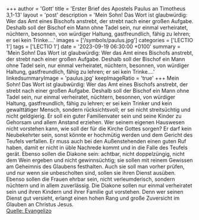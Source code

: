 +++
author = 'Gott'
title = 'Erster Brief des Apostels Paulus an Timotheus 3,1-13'
layout = 'post'
description = 'Mein Sohn! Das Wort ist glaubwürdig: Wer das Amt eines Bischofs anstrebt, der strebt nach einer großen Aufgabe. Deshalb soll der Bischof ein Mann ohne Tadel sein, nur einmal verheiratet, nüchtern, besonnen, von würdiger Haltung, gastfreundlich, fähig zu lehren; er sei kein Trinke....'
images = ['/symbols/paulus.jpg']
categories = ['LECTIO 1']
tags = ['LECTIO 1']
date = '2023-09-19 06:30:00 +0100'
summary = 'Mein Sohn! Das Wort ist glaubwürdig: Wer das Amt eines Bischofs anstrebt, der strebt nach einer großen Aufgabe. Deshalb soll der Bischof ein Mann ohne Tadel sein, nur einmal verheiratet, nüchtern, besonnen, von würdiger Haltung, gastfreundlich, fähig zu lehren; er sei kein Trinke....'
linkedsummaryImage = 'paulus.jpg'
keepImageRatio = 'true'
+++
Mein Sohn! Das Wort ist glaubwürdig: Wer das Amt eines Bischofs anstrebt, der strebt nach einer großen Aufgabe.
Deshalb soll der Bischof ein Mann ohne Tadel sein, nur einmal verheiratet, nüchtern, besonnen, von würdiger Haltung, gastfreundlich, fähig zu lehren;
er sei kein Trinker und kein gewalttätiger Mensch, sondern rücksichtsvoll; er sei nicht streitsüchtig und nicht geldgierig.<!--more-->
Er soll ein guter Familienvater sein und seine Kinder zu Gehorsam und allem Anstand erziehen.
Wer seinem eigenen Hauswesen nicht vorstehen kann, wie soll der für die Kirche Gottes sorgen?
Er darf kein Neubekehrter sein, sonst könnte er hochmütig werden und dem Gericht des Teufels verfallen.
Er muss auch bei den Außenstehenden einen guten Ruf haben, damit er nicht in üble Nachrede kommt und in die Falle des Teufels gerät.
Ebenso sollen die Diakone sein: achtbar, nicht doppelzüngig, nicht dem Wein ergeben und nicht gewinnsüchtig;
sie sollen mit reinem Gewissen am Geheimnis des Glaubens festhalten.
Auch sie soll man vorher prüfen, und nur wenn sie unbescholten sind, sollen sie ihren Dienst ausüben.
Ebenso sollen die Frauen ehrbar sein, nicht verleumderisch, sondern nüchtern und in allem zuverlässig.
Die Diakone sollen nur einmal verheiratet sein und ihren Kindern und ihrer Familie gut vorstehen.
Denn wer seinen Dienst gut versieht, erlangt einen hohen Rang und große Zuversicht im Glauben an Christus Jesus.<br> [Quelle: Evangelizo](https://evangeliumtagfuertag.org/DE/gospel)